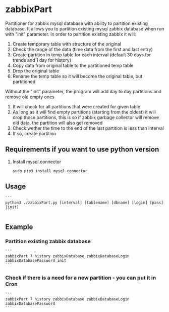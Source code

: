 # zabbixPart
Partitioner for zabbix mysql database with ability to partition existing database.
It allows you to partition existing mysql zabbix database when run with "init" parameter.
In order to partition existing zabbix it will:
1. Create temporary table with structure of the original
2. Check the range of the data (time data from the first and last entry)
3. Create partition in temp table for each interval (default 30 days for trends and 1 day for history)
4. Copy data from original table to the partitioned temp table
5. Drop the original table
6. Rename the temp table so it will become the original table, but partitioned

Without the "init" parameter, the program will add day to day partitions and remove old empty ones
1. It will check for all partitions that were created for given table
2. As long as it will find empty partitions (starting from the oldest) it will drop those partitions, this is so if zabbix garbage collector will remove old data, the partition will also get removed
3. Check wether the time to the end of the last partition is less than interval
4. If so, create partition

## Requirements if you want to use python version
1. Install mysql.connector
    ```
    sudo pip3 install mysql.connector
    ```
## Usage
    ```
    python3 ./zabbixPart.py [interval] [tablename] [dbname] [login] [pass] [init]
    ```
## Example
### Partition existing zabbix database
    ```
    zabbixPart 7 history zabbixDatabase zabbixDatabaseLogin zabbixDatabasePassword init
    ```
### Check if there is a need for a new partition - you can put it in Cron
    ```
    zabbixPart 7 history zabbixDatabase zabbixDatabaseLogin zabbixDatabasePassword
    ```
